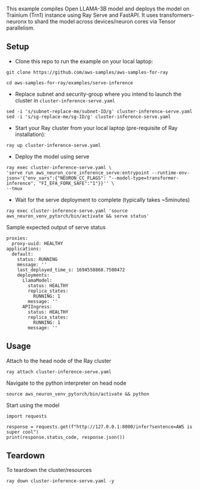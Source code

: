 This example compiles Open LLAMA-3B model and deploys the model on Trainium (Trn1)  instance
using Ray Serve and FastAPI. It uses transformers-neuronx to shard the model across devices/neuron cores
via Tensor parallelism. 


## Setup 
* Clone this repo to run the example on your local laptop:
```
git clone https://github.com/aws-samples/aws-samples-for-ray

cd aws-samples-for-ray/examples/serve-inference
```

* Replace subnet and security-group where you intend to launch the cluster in `cluster-inference-serve.yaml`
```
sed -i 's/subnet-replace-me/subnet-ID/g' cluster-inference-serve.yaml
sed -i 's/sg-replace-me/sg-ID/g' cluster-inference-serve.yaml
```

* Start your Ray cluster from your local laptop (pre-requisite of Ray installation):
```
ray up cluster-inference-serve.yaml
```

* Deploy the model using serve
```
ray exec cluster-inference-serve.yaml \
'serve run aws_neuron_core_inference_serve:entrypoint --runtime-env-json='{"env_vars":{"NEURON_CC_FLAGS": "--model-type=transformer-inference", "FI_EFA_FORK_SAFE":"1"}}'' \
--tmux
```

* Wait for the serve deployment to complete (typically takes ~5minutes)
```
ray exec cluster-inference-serve.yaml 'source aws_neuron_venv_pytorch/bin/activate && serve status'
```
Sample expected output of serve status
```
proxies:
  proxy-uuid: HEALTHY
applications:
  default:
    status: RUNNING
    message: ''
    last_deployed_time_s: 1694558868.7500472
    deployments:
      LlamaModel:
        status: HEALTHY
        replica_states:
          RUNNING: 1
        message: ''
      APIIngress:
        status: HEALTHY
        replica_states:
          RUNNING: 1
        message: ''
```


## Usage
Attach to the head node of the Ray cluster
```
ray attach cluster-inference-serve.yaml
```

Navigate to the python interpreter on head node
```
source aws_neuron_venv_pytorch/bin/activate && python
```

Start using the model
```
import requests

response = requests.get(f"http://127.0.0.1:8000/infer?sentence=AWS is super cool")
print(response.status_code, response.json())
```

## Teardown
To teardown the cluster/resources
```
ray down cluster-inference-serve.yaml -y
```

